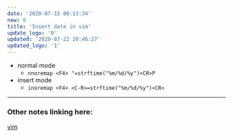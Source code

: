 ```yaml
---
date: '2020-07-15 00:13:34'
new: 0
title: 'Insert date in vim'
update_logo: '0'
updated: '2020-07-22 20:46:27'
updated_logo: '1'
---
```

* normal mode
  * `nnoremap <F4> "=strftime("%m/%d/%y")<CR>P`
* insert mode
  * `inoremap <F4> <C-R>=strftime("%m/%d/%y")<CR>`

---
### Other notes linking here:

[vim](/vim)
